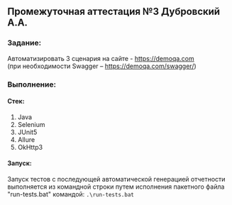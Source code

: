 ## Промежуточная аттестация №3 Дубровский А.А.
### Задание:
Автоматизировать 3 сценария на сайте - https://demoqa.com   
(при необходимости Swagger – https://demoqa.com/swagger/)
### Выполнение:
#### **Стек:**
1. Java
2. Selenium 
3. JUnit5 
4. Allure
5. OkHttp3

#### **Запуск:**
Запуск тестов с последующей автоматической генерацией отчетности   
выполняется из командной строки путем исполнения пакетного файла  
"run-tests.bat" командой: `.\run-tests.bat`